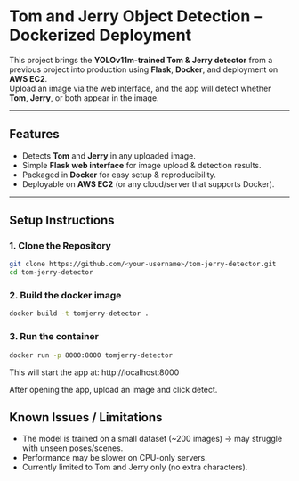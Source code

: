 # Tom and Jerry Object Detection – Dockerized Deployment

This project brings the **YOLOv11m-trained Tom & Jerry detector** from a previous project into production using **Flask**, **Docker**, and deployment on **AWS EC2**.  
Upload an image via the web interface, and the app will detect whether **Tom**, **Jerry**, or both appear in the image.  

---

## Features
- Detects **Tom** and **Jerry** in any uploaded image.  
- Simple **Flask web interface** for image upload & detection results.  
- Packaged in **Docker** for easy setup & reproducibility.  
- Deployable on **AWS EC2** (or any cloud/server that supports Docker).  

---

## Setup Instructions

### 1. Clone the Repository
```bash
git clone https://github.com/<your-username>/tom-jerry-detector.git
cd tom-jerry-detector
```
### 2. Build the docker image
```bash
docker build -t tomjerry-detector .
```

### 3. Run the container
```bash
docker run -p 8000:8000 tomjerry-detector
```

This will start the app at: http://localhost:8000

After opening the app, upload an image and click detect.

## Known Issues / Limitations
- The model is trained on a small dataset (~200 images) → may struggle with unseen poses/scenes.
- Performance may be slower on CPU-only servers.
- Currently limited to Tom and Jerry only (no extra characters).


